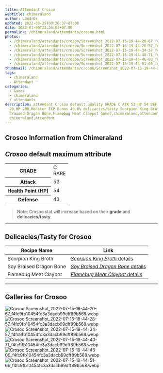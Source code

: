 ```yaml
---
title: Attendant Crosoo
webtitle: chimeraland
author: L3n4r0x
updated: 2022-09-29T00:26:37+07:00
date: 2022-01-06T22:56:03+07:00
permalink: /chimeraland/attendants/crosoo.html
photos:
  - /chimeraland/attendants/crosoo/Screenshot_2022-07-15-19-44-20-67_f4fc9fb10454fc3a3dacb99dff89b568.webp
  - /chimeraland/attendants/crosoo/Screenshot_2022-07-15-19-44-28-57_f4fc9fb10454fc3a3dacb99dff89b568.webp
  - /chimeraland/attendants/crosoo/Screenshot_2022-07-15-19-44-34-57_f4fc9fb10454fc3a3dacb99dff89b568.webp
  - /chimeraland/attendants/crosoo/Screenshot_2022-07-15-19-44-40-71_f4fc9fb10454fc3a3dacb99dff89b568.webp
  - /chimeraland/attendants/crosoo/Screenshot_2022-07-15-19-44-46-00_f4fc9fb10454fc3a3dacb99dff89b568.webp
  - /chimeraland/attendants/crosoo/Screenshot_2022-07-15-19-44-51-66_f4fc9fb10454fc3a3dacb99dff89b568.webp
thumbnail: /chimeraland/attendants/crosoo/Screenshot_2022-07-15-19-44-20-67_f4fc9fb10454fc3a3dacb99dff89b568.webp
tags:
  - chimeraland
  - Attendant
categories:
  - Games
  - chimeraland
  - attendants
description: attendant Crosoo default quality GRADE C ATK 53 HP 54 DEF 43 Attack
  20,HP 200,Monster EXP Bonus 40.0% delicacies/tasty Scorpion King Broth,Soy
  Braised Dragon Bone,Flamebug Meat Claypot Games,chimeraland,attendants
  chimeraland,Attendant
---
```


<link
  rel="stylesheet"
  href="https://rawcdn.githack.com/dimaslanjaka/Web-Manajemen/870a349/css/bootstrap-5-3-0-alpha3-wrapper.css"
/>
<section id="bootstrap-wrapper">
  <h2>Crosoo Information from Chimeraland</h2>
  <h2 id="attribute"><i>Crosoo</i> default maximum attribute</h2>
  <div class="row">
    <div class="col mb-2">
      <div class="card bg-dark text-light">
        <div class="card-body">
          <table>
            <tr>
              <th>GRADE</th>
              <td>C <br /><span class="text-primary">RARE</span></td>
            </tr>
            <tr>
              <th>Attack</th>
              <td>53</td>
            </tr>
            <tr>
              <th>Health Point (HP)</th>
              <td>54</td>
            </tr>
            <tr>
              <th>Defense</th>
              <td>43</td>
            </tr>
          </table>
        </div>
      </div>
    </div>
  </div>
  <blockquote>
    Note: Crosoo stat will increase based on their <b>grade</b> and
    <b>delicacies/tasty</b>.
  </blockquote>
  <hr />
  <h2 id="delicacies">Delicacies/Tasty for Crosoo</h2>
  <div class="card">
    <div class="card-body">
      <div class="table-responsive">
        <table class="table table-striped table-dark">
          <thead>
            <tr>
              <th>Recipe Name</th>
              <th>Link</th>
            </tr>
          </thead>
          <tbody>
            <tr>
              <td>Scorpion King Broth</td>
              <td>
                <a
                  href="#"
                  class="text-primary"
                  title="Click here to view recipe Scorpion King Broth details"
                  ><i>Scorpion King Broth</i> details</a
                >
              </td>
            </tr>
            <tr>
              <td>Soy Braised Dragon Bone</td>
              <td>
                <a
                  href="https://www.webmanajemen.com/chimeraland/recipes/soy-braised-dragon-bone.html"
                  class="text-primary"
                  title="Click here to view recipe Soy Braised Dragon Bone details"
                  ><i>Soy Braised Dragon Bone</i> details</a
                >
              </td>
            </tr>
            <tr>
              <td>Flamebug Meat Claypot</td>
              <td>
                <a
                  href="https://www.webmanajemen.com/chimeraland/recipes/flamebug-meat-claypot.html"
                  class="text-primary"
                  title="Click here to view recipe Flamebug Meat Claypot details"
                  ><i>Flamebug Meat Claypot</i> details</a
                >
              </td>
            </tr>
          </tbody>
        </table>
      </div>
    </div>
  </div>
  <hr />
  <div id="gallery">
    <h2>Galleries for Crosoo</h2>
    <div class="row">
      <div class="col-lg-6 col-12">
        <img
          src="https://www.webmanajemen.com/chimeraland/attendants/crosoo/Screenshot_2022-07-15-19-44-20-67_f4fc9fb10454fc3a3dacb99dff89b568.webp"
          alt="Crosoo Screenshot_2022-07-15-19-44-20-67_f4fc9fb10454fc3a3dacb99dff89b568.webp"
        />
      </div>
      <div class="col-lg-6 col-12">
        <img
          src="https://www.webmanajemen.com/chimeraland/attendants/crosoo/Screenshot_2022-07-15-19-44-28-57_f4fc9fb10454fc3a3dacb99dff89b568.webp"
          alt="Crosoo Screenshot_2022-07-15-19-44-28-57_f4fc9fb10454fc3a3dacb99dff89b568.webp"
        />
      </div>
      <div class="col-lg-6 col-12">
        <img
          src="https://www.webmanajemen.com/chimeraland/attendants/crosoo/Screenshot_2022-07-15-19-44-34-57_f4fc9fb10454fc3a3dacb99dff89b568.webp"
          alt="Crosoo Screenshot_2022-07-15-19-44-34-57_f4fc9fb10454fc3a3dacb99dff89b568.webp"
        />
      </div>
      <div class="col-lg-6 col-12">
        <img
          src="https://www.webmanajemen.com/chimeraland/attendants/crosoo/Screenshot_2022-07-15-19-44-40-71_f4fc9fb10454fc3a3dacb99dff89b568.webp"
          alt="Crosoo Screenshot_2022-07-15-19-44-40-71_f4fc9fb10454fc3a3dacb99dff89b568.webp"
        />
      </div>
      <div class="col-lg-6 col-12">
        <img
          src="https://www.webmanajemen.com/chimeraland/attendants/crosoo/Screenshot_2022-07-15-19-44-46-00_f4fc9fb10454fc3a3dacb99dff89b568.webp"
          alt="Crosoo Screenshot_2022-07-15-19-44-46-00_f4fc9fb10454fc3a3dacb99dff89b568.webp"
        />
      </div>
      <div class="col-lg-6 col-12">
        <img
          src="https://www.webmanajemen.com/chimeraland/attendants/crosoo/Screenshot_2022-07-15-19-44-51-66_f4fc9fb10454fc3a3dacb99dff89b568.webp"
          alt="Crosoo Screenshot_2022-07-15-19-44-51-66_f4fc9fb10454fc3a3dacb99dff89b568.webp"
        />
      </div>
    </div>
  </div>
</section>